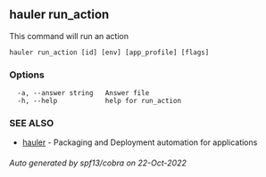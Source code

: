 ## hauler run_action

This command will run an action

```
hauler run_action [id] [env] [app_profile] [flags]
```

### Options

```
  -a, --answer string   Answer file
  -h, --help            help for run_action
```

### SEE ALSO

* [hauler](hauler.md)	 - Packaging and Deployment automation for applications

###### Auto generated by spf13/cobra on 22-Oct-2022
